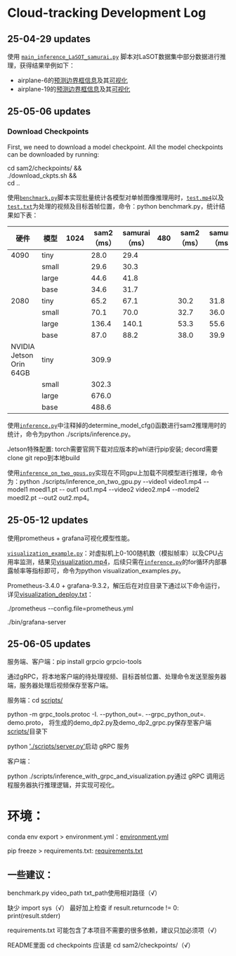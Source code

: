 # Cloud-tracking Development Log

## 25-04-29 updates

使用 [`main_inference_LaSOT_samurai.py`](./examples/inference/main_inference.py) 脚本对LaSOT数据集中部分数据进行推理，获得结果举例如下：

* airplane-6的[预测边界框信息](./examples/inference/LaSOT-results/samurai/samurai_base_plus/airplane-6.txt)及其[可视化](./examples/inference/LaSOT-visualization/samurai/base_plus/airplane-6.mp4)
* airplane-19的[预测边界框信息](/examples/inference/LaSOT-results/samurai/samurai_base_plus/airplane-19.txt)及其[可视化](./examples/inference/LaSOT-visualization/samurai/base_plus/airplane-19.mp4)

## 25-05-06 updates

### Download Checkpoints
First, we need to download a model checkpoint. All the model checkpoints can be downloaded by running:

cd sam2/checkpoints/ && \
./download_ckpts.sh && \
cd ..

使用[`benchmark.py`](./examples/Batch-timing/benchmark.py)脚本实现批量统计各模型对单帧图像推理用时，[`test.mp4`](./examples/inference/test.mp4)以及[`test.txt`](./examples/inference/test.txt)为处理的视频及目标首帧位置，命令：python benchmark.py，统计结果如下表：

|          硬件         |   模型   |1024| sam2（ms）|samurai（ms）|480| sam2（ms）|samurai（ms）|
|-----------------------|---------|----|-----------|-------------|---|-----------|-------------|
|          4090​​	      |  tiny   |    |    28.0   |     29.4    |   |       |         |
|                       |  small  |    |    29.6   |     30.3    |   |       |         |
|                       |  large  |    |    44.6   |     41.8    |   |       |         |
|                       |  base   |    |    34.6   |     31.7    |   |       |         |
|          2080​​	      |  tiny   |    |    65.2   |     67.1    |   |    30.2   |    31.8     |
|                       |  small  |    |    70.1   |     70.0    |   |    32.7   |    36.0     |
|                       |  large  |    |   136.4   |    140.1    |   |    53.3   |    55.6     |
|                       |  base   |    |    87.0   |     88.2    |   |    38.0   |    39.9     |
|NVIDIA Jetson Orin​​ 64GB​​|  tiny   |    |   309.9   |             |   |       |         |
|                       |  small  |    |   302.3   |             |   |       |         |
|                       |  large  |    |   676.0   |             |   |       |         |
|                       |  base   |    |   488.6   |             |   |       |         |

使用[`inference.py`](./examples/inference/inference.py)中注释掉的determine_model_cfg()函数进行sam2推理用时的统计，命令为python ./scripts/inference.py。

Jetson特殊配置: 
torch需要官网下载对应版本的whl进行pip安装;
decord需要clone git repo到本地build

使用[`inference_on_two_gpus.py`](./examples/inference/inference_on_two_gpus.py)实现在不同gpu上加载不同模型进行推理，命令为：python ./scripts/inference_on_two_gpu.py --video1 video1.mp4 --model1 moedl1.pt -- out1 out1.mp4 --video2 video2.mp4 --model2 moedl2.pt --out2 out2.mp4。

## 25-05-12 updates

使用prometheus + grafana可视化模型性能。

[`visualization_example.py`](./examples/visualization/visualization_example.py)：对虚拟机上0-100随机数（模拟帧率）以及CPU占用率监测，结果见[visualization.mp4](./examples/visualization/visualization.mp4)，后续只需在[`inference.py`](./examples/inference/inference.py)的for循环内部暴露帧率等指标即可，命令为python visualization_examples.py。

Prometheus-3.4.0 + grafana-9.3.2，解压后在对应目录下通过以下命令运行，详见[visualization_deploy.txt](./visualization/visualization_deploy.txt)：

./prometheus --config.file=prometheus.yml

./bin/grafana-server

## 25-06-05 updates

服务端、客户端：pip install grpcio grpcio-tools

通过gRPC，将本地客户端的待处理视频、目标首帧位置、处理命令发送至服务器端，服务器处理后视频保存至客户端。

服务端：cd [scripts/](./scripts)

python -m grpc_tools.protoc -I. --python_out=. --grpc_python_out=. demo.proto，
将生成的demo_dp2.py及demo_dp2_grpc.py保存至客户端[scripts/](./scripts)目录下

python ['./scripts/server.py'](./scripts/server.py)启动 gRPC 服务

客户端：

python ./scripts/inference_with_grpc_and_visualization.py通过 gRPC 调用远程服务器执行推理逻辑，并实现可视化。

# 环境：

conda env export > environment.yml：[environment.yml](./environment.yml)

pip freeze > requirements.txt: [requirements.txt](./requirements.txt)

## 一些建议：

benchmark.py
video_path txt_path使用相对路径（√）

缺少 import sys（√）
最好加上检查
   if result.returncode != 0:
       print(result.stderr)
       
requirements.txt 可能包含了本项目不需要的很多依赖，建议只加必须项（√）

README里面
cd checkpoints 应该是 cd sam2/checkpoints/（√）


